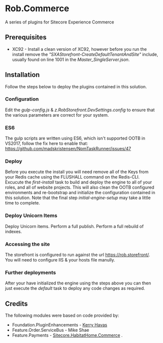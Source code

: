 # Rob.Commerce
A series of plugins for Sitecore Experience Commerce

## Prerequisites
* XC92 - Install a clean version of XC92, however before you run the install remove the _"SXAStorefront-CreateDefaultTenantAndSite"_ include, usually found on line 1001 in the _Master_SingleServer.json_.

## Installation
Follow the steps below to deploy the plugins contained in this solution.

### Configuration
Edit the _gulp-config.js_ & _z.RobStorefront.DevSettings.config_ to ensure that the various parameters are correct for your system. 

### ES6
The gulp scripts are written using ES6, which isn't supported OOTB in VS2017, follow the fix here to enable that: https://github.com/madskristensen/NpmTaskRunner/issues/47

### Deploy
Before you execute the install you will need remove all of the Keys from your Redis cache using the FLUSHALL command on the Redis-CLI.
Excucute the _first-install_ task to build and deploy the engine to all of your roles, and all of website projects. This will also clean the OOTB configured environments and re-bootstrap and initialize the configuration contained in this solution. Note that the final step _initial-engine-setup_ may take a little time to complete.

### Deploy Unicorn Items
Deploy Unicorn items.
Perform a full publish.
Perform a full rebuild of indexes.

### Accessing the site
The storefront is configured to run against the url https://rob.storefront/. You will need to configure IIS & your hosts file manully.

### Further deployments
After your have initialized the engine using the steps above you can then just execute the _default_ task to deploy any code changes as required.

## Credits
The following modules were based on code provided by:
- Foundation.PluginEnhancements - [Kerry Havas](https://github.com/kerryhavas)
- Feature.Order.ServiceBus - Mike Shae
- Feature.Payments - [Sitecore.HabitatHome.Commerce](https://github.com/Sitecore/Sitecore.HabitatHome.Commerce)
.